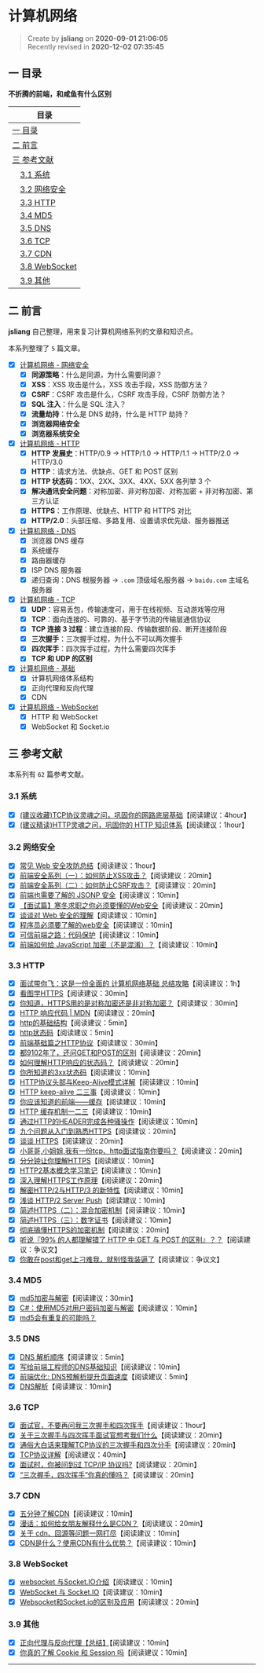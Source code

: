 计算机网络
===

> Create by **jsliang** on **2020-09-01 21:06:05**  
> Recently revised in **2020-12-02 07:35:45**

<!-- 目录开始 -->
## 一 目录

**不折腾的前端，和咸鱼有什么区别**

| 目录 |
| --- |
| [一 目录](#chapter-one) |
| [二 前言](#chapter-two) |
| [三 参考文献](#chapter-three) |
| &emsp;[3.1 系统](#chapter-three-one) |
| &emsp;[3.2 网络安全](#chapter-three-two) |
| &emsp;[3.3 HTTP](#chapter-three-three) |
| &emsp;[3.4 MD5](#chapter-three-four) |
| &emsp;[3.5 DNS](#chapter-three-five) |
| &emsp;[3.6 TCP](#chapter-three-six) |
| &emsp;[3.7 CDN](#chapter-three-seven) |
| &emsp;[3.8 WebSocket](#chapter-three-eight) |
| &emsp;[3.9 其他](#chapter-three-night) |
<!-- 目录结束 -->

## 二 前言



**jsliang** 自己整理，用来复习计算机网络系列的文章和知识点。

本系列整理了 `5` 篇文章。

* [x] [计算机网络 - 网络安全](https://github.com/LiangJunrong/document-library/blob/master/%E7%B3%BB%E5%88%97-%E9%9D%A2%E8%AF%95%E8%B5%84%E6%96%99/%E8%AE%A1%E7%AE%97%E6%9C%BA%E7%BD%91%E7%BB%9C/%E7%BD%91%E7%BB%9C%E5%AE%89%E5%85%A8.md)
  * [x] **同源策略**：什么是同源，为什么需要同源？
  * [x] **XSS**：XSS 攻击是什么，XSS 攻击手段，XSS 防御方法？
  * [x] **CSRF**：CSRF 攻击是什么，CSRF 攻击手段，CSRF 防御方法？
  * [x] **SQL 注入**：什么是 SQL 注入？
  * [x] **流量劫持**：什么是 DNS 劫持，什么是 HTTP 劫持？
  * [x] **浏览器网络安全**
  * [x] **浏览器系统安全**
* [x] [计算机网络 - HTTP](https://github.com/LiangJunrong/document-library/blob/master/%E7%B3%BB%E5%88%97-%E9%9D%A2%E8%AF%95%E8%B5%84%E6%96%99/%E8%AE%A1%E7%AE%97%E6%9C%BA%E7%BD%91%E7%BB%9C/HTTP.md)
  * [x] **HTTP 发展史**：HTTP/0.9 -> HTTP/1.0 -> HTTP/1.1 -> HTTP/2.0 -> HTTP/3.0
  * [x] **HTTP**：请求方法、优缺点、GET 和 POST 区别
  * [x] **HTTP 状态码**：1XX、2XX、3XX、4XX、5XX 各列举 3 个
  * [x] **解决通讯安全问题**：对称加密、非对称加密、对称加密 + 非对称加密、第三方认证
  * [x] **HTTPS**：工作原理、优缺点、HTTP 和 HTTPS 对比
  * [x] **HTTP/2.0**：头部压缩、多路复用、设置请求优先级、服务器推送
* [x] [计算机网络 - DNS](https://github.com/LiangJunrong/document-library/blob/master/%E7%B3%BB%E5%88%97-%E9%9D%A2%E8%AF%95%E8%B5%84%E6%96%99/%E8%AE%A1%E7%AE%97%E6%9C%BA%E7%BD%91%E7%BB%9C/DNS.md)
  * [x] 浏览器 DNS 缓存
  * [x] 系统缓存
  * [x] 路由器缓存
  * [x] ISP DNS 服务器
  * [x] 递归查询：DNS 根服务器 -> `.com` 顶级域名服务器 -> `baidu.com` 主域名服务器
* [x] [计算机网络 - TCP](https://github.com/LiangJunrong/document-library/blob/master/%E7%B3%BB%E5%88%97-%E9%9D%A2%E8%AF%95%E8%B5%84%E6%96%99/%E8%AE%A1%E7%AE%97%E6%9C%BA%E7%BD%91%E7%BB%9C/DNS.md)
  * [x] **UDP**：容易丢包，传输速度可，用于在线视频、互动游戏等应用
  * [x] **TCP**：面向连接的、可靠的、基于字节流的传输层通信协议
  * [x] **TCP 连接 3 过程**：建立连接阶段、传输数据阶段、断开连接阶段
  * [x] **三次握手**：三次握手过程，为什么不可以两次握手
  * [x] **四次挥手**：四次挥手过程，为什么需要四次挥手
  * [x] **TCP 和 UDP 的区别**
* [x] [计算机网络 - 基础](https://github.com/LiangJunrong/document-library/blob/master/%E7%B3%BB%E5%88%97-%E9%9D%A2%E8%AF%95%E8%B5%84%E6%96%99/%E8%AE%A1%E7%AE%97%E6%9C%BA%E7%BD%91%E7%BB%9C/%E8%AE%A1%E7%AE%97%E6%9C%BA%E7%BD%91%E7%BB%9C%E5%9F%BA%E7%A1%80.md)
  * [x] 计算机网络体系结构
  * [x] 正向代理和反向代理
  * [x] CDN
* [x] [计算机网络 - WebSocket](https://github.com/LiangJunrong/document-library/blob/master/%E7%B3%BB%E5%88%97-%E9%9D%A2%E8%AF%95%E8%B5%84%E6%96%99/%E8%AE%A1%E7%AE%97%E6%9C%BA%E7%BD%91%E7%BB%9C/WebSocket.md)
  * [x] HTTP 和 WebSocket
  * [x] WebSocket 和 Socket.io

## 三 参考文献



本系列有 `62` 篇参考文献。

### 3.1 系统



* [x] [(建议收藏)TCP协议灵魂之问，巩固你的网路底层基础](https://juejin.im/post/6844904021308735502)【阅读建议：4hour】
* [x] [(建议精读)HTTP灵魂之问，巩固你的 HTTP 知识体系](https://juejin.im/post/6844904100035821575)【阅读建议：1hour】

### 3.2 网络安全



* [x] [常见 Web 安全攻防总结](https://zoumiaojiang.com/article/common-web-security/)【阅读建议：1hour】
* [x] [前端安全系列（一）：如何防止XSS攻击？](https://tech.meituan.com/2018/09/27/fe-security.html)【阅读建议：20min】
* [x] [前端安全系列（二）：如何防止CSRF攻击？](https://tech.meituan.com/2018/10/11/fe-security-csrf.html)【阅读建议：20min】
* [x] [前端也需要了解的 JSONP 安全](https://juejin.im/post/5b75b497e51d45666276251d)【阅读建议：10min】
* [x] [【面试篇】寒冬求职之你必须要懂的Web安全](https://juejin.im/post/5cd6ad7a51882568d3670a8e)【阅读建议：20min】
* [x] [谈谈对 Web 安全的理解](https://zhuanlan.zhihu.com/p/25486768?group_id=820705780520079360)【阅读建议：10min】
* [x] [程序员必须要了解的web安全](https://juejin.im/post/5b4e0c936fb9a04fcf59cb79)【阅读建议：10min】
* [x] [可信前端之路：代码保护](https://www.freebuf.com/articles/web/102269.html)【阅读建议：10min】
* [x] [前端如何给 JavaScript 加密（不是混淆）？](https://www.zhihu.com/question/47047191)【阅读建议：10min】

### 3.3 HTTP



* [x] [面试带你飞：这是一份全面的 计算机网络基础 总结攻略](https://juejin.im/post/6844903592965439501)【阅读建议：1h】
* [x] [看图学HTTPS](https://juejin.im/post/6844903608421449742)【阅读建议：30min】
* [x] [你知道，HTTPS用的是对称加密还是非对称加密？](https://zhuanlan.zhihu.com/p/96494976)【阅读建议：30min】
* [x] [HTTP 响应代码 | MDN](https://developer.mozilla.org/zh-CN/docs/Web/HTTP/Status)【阅读建议：20min】
* [x] [http的基础结构](http://47.98.159.95/my_blog/http/001.html#%E8%B5%B7%E5%A7%8B%E8%A1%8C)【阅读建议：5min】
* [x] [http状态码](http://47.98.159.95/my_blog/http/004.html#_1xx)【阅读建议：5min】
* [x] [前端基础篇之HTTP协议](https://juejin.im/post/5cd0438c6fb9a031ec6d3ab2)【阅读建议：30min】
* [x] [都9102年了，还问GET和POST的区别](https://segmentfault.com/a/1190000018129846)【阅读建议：20min】
* [x] [如何理解HTTP响应的状态码？](https://harttle.land/2015/08/15/http-status-code.html)【阅读建议：20min】
* [x] [你所知道的3xx状态码](https://aotu.io/notes/2016/01/28/3xx-of-http-status/index.html)【阅读建议：10min】
* [x] [HTTP协议头部与Keep-Alive模式详解](https://www.byvoid.com/zhs/blog/http-keep-alive-header)【阅读建议：10min】
* [x] [HTTP keep-alive 二三事](https://lotabout.me/2019/Things-about-keepalive/)【阅读建议：10min】
* [x] [你应该知道的前端——缓存](https://juejin.im/post/6844903598556446733)【阅读建议：10min】
* [x] [HTTP 缓存机制一二三](https://zhuanlan.zhihu.com/p/29750583)【阅读建议：10min】
* [x] [通过HTTP的HEADER完成各种骚操作](https://juejin.im/post/6844903661596835854)【阅读建议：10min】
* [x] [九个问题从入门到熟悉HTTPS](https://juejin.im/post/6844903521272201223)【阅读建议：20min】
* [x] [谈谈 HTTPS](https://juejin.im/post/6844903504046211079)【阅读建议：20min】
* [x] [小哥哥,小姐姐,我有一份tcp、http面试指南你要吗？](https://juejin.im/post/6844903592164343821)【阅读建议：20min】
* [x] [分分钟让你理解HTTPS](https://juejin.im/post/6844903599303032845)【阅读建议：10min】
* [x] [HTTP2基本概念学习笔记](https://juejin.im/post/6844903589635162120)【阅读建议：10min】
* [x] [深入理解HTTPS工作原理](https://juejin.im/post/5ca6a109e51d4544e27e3048)【阅读建议：20min】
* [x] [解密HTTP/2与HTTP/3 的新特性](https://segmentfault.com/a/1190000020714686)【阅读建议：10min】
* [x] [浅谈 HTTP/2 Server Push](https://zhuanlan.zhihu.com/p/26757514)【阅读建议：10min】
* [x] [简述HTTPS（二）：混合加密机制](https://www.jianshu.com/p/add499400d95)【阅读建议：10min】
* [x] [简述HTTPS（三）：数字证书](https://www.jianshu.com/p/448e8382c24c)【阅读建议：10min】
* [x] [彻底搞懂HTTPS的加密机制](https://zhuanlan.zhihu.com/p/43789231)【阅读建议：20min】
* [x] [听说『99% 的人都理解错了 HTTP 中 GET 与 POST 的区别』？？](https://zhuanlan.zhihu.com/p/25028045)【阅读建议：争议文】
* [x] [你敢在post和get上刁难我，就别怪我装逼了](https://juejin.im/post/6844903508370538503)【阅读建议：争议文】

### 3.4 MD5



* [x] [md5加密与解密](https://zhuanlan.zhihu.com/p/58888121)【阅读建议：30min】
* [x] [C#：使用MD5对用户密码加密与解密](https://www.cnblogs.com/healer007/p/5062189.html)【阅读建议：10min】
* [x] [md5会有重复的可能吗？](https://www.zhihu.com/question/23189202)

### 3.5 DNS



* [x] [DNS 解析顺序](https://blog.csdn.net/Yooneep/article/details/89882123)【阅读建议：5min】
* [x] [写给前端工程师的DNS基础知识](http://www.sunhao.win/articles/netwrok-dns.html)【阅读建议：10min】
* [x] [前端优化: DNS预解析提升页面速度](https://www.jianshu.com/p/95a0c0636d28)【阅读建议：5min】
* [x] [DNS解析](https://imweb.io/topic/55e3ba46771670e207a16bc8)【阅读建议：10min】

### 3.6 TCP



* [x] [面试官，不要再问我三次握手和四次挥手](https://zhuanlan.zhihu.com/p/86426969)【阅读建议：1hour】
* [x] [关于三次握手与四次挥手面试官想考我们什么](https://juejin.im/post/6844903834708344840)【阅读建议：20min】
* [x] [通俗大白话来理解TCP协议的三次握手和四次分手](https://github.com/jawil/blog/issues/14)【阅读建议：20min】
* [x] [TCP协议详解](https://juejin.im/post/5ba895a06fb9a05ce95c5dac)【阅读建议：40min】
* [x] [面试时，你被问到过 TCP/IP 协议吗?](https://juejin.im/post/58e36d35b123db15eb748856)【阅读建议：20min】
* [x] [“三次握手，四次挥手”你真的懂吗？](https://zhuanlan.zhihu.com/p/53374516)【阅读建议：20min】

### 3.7 CDN



* [x] [五分钟了解CDN](https://juejin.im/post/5afa449c51882542ba07e70e)【阅读建议：10min】
* [x] [漫话：如何给女朋友解释什么是CDN？](https://juejin.im/post/5d478c48e51d453c135c5a5c)【阅读建议：20min】
* [x] [关于 cdn、回源等问题一网打尽](https://juejin.im/post/5af46498f265da0b8d41f6a3)【阅读建议：10min】
* [x] [CDN是什么？使用CDN有什么优势？](https://www.zhihu.com/question/36514327?rf=37353035)【阅读建议：10min】

### 3.8 WebSocket



* [x] [websocket 与Socket.IO介绍](https://www.cnblogs.com/mazg/p/5467960.html)【阅读建议：10min】
* [x] [WebSocket 与 Socket.IO](https://zhuanlan.zhihu.com/p/23467317)【阅读建议：10min】
* [x] [Websocket和Socket.io的区别及应用](https://www.jianshu.com/p/970dcfd174dc)【阅读建议：20min】

### 3.9 其他



* [x] [正向代理与反向代理【总结】](https://www.cnblogs.com/Anker/p/6056540.html)【阅读建议：10min】
* [x] [你真的了解 Cookie 和 Session 吗](https://juejin.im/post/6844903842773991431)【阅读建议：10min】

---


